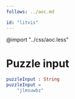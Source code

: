 ```yaml
---
follows: ../aoc.md

id: "litvis"
---
```


@import "../css/aoc.less"

# Puzzle input

```elm {l=hidden r}
puzzleInput : String
puzzleInput =
    "jlmsuwbz"
```
